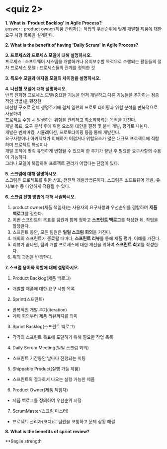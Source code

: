 <quiz 2>
========

**1. What is 'Product Backlog' in Agile Process?**  
answer : product owner(제품 관리자)는 작업의 우선순위에 맞게 개발할 제품에 대한 요구 사항 목록을 설계한다.  

**2. What is the benefit of having 'Daily Scrum' in Agile Process?**  
  
**3. 프로세스와 프로세스 모델에 대해 설명하시오.**  
프로세스 : 소프트웨어 시스템을 개발하거나 유지보수할 목적으로 수행되는 활동들의 절차
프로세스 모델 : 프로세스들의 관계를 정의한 것
  
**3. 폭포수 모델과 애자일 모델의 차이점을 설명하시오.**  

**4. 나선형 모델에 대해 설명하시오**  
반복 진화형 프로세스 모델(중요한 기능을 먼저 개발하고 다른 기능들을 추가하는 점증적인 방법)을 확장한  
비선형 구조로 전체 생명주기에 걸쳐 일련의 프로토 타이핑과 위험 분석을 반복적으로 사용하여  
프로젝트 수행 시 발생하는 위험을 관리하고 최소화하려는 목적을 가진다.  
개발 목표, 요구 분석 후에 위험 요소와 대안을 결정 및 분석 개발, 평가로 나뉜다.  
개발은 벤치마킹, 시뮬레이션, 프로토타이핑 등을 통해 개발한다.  
요구사항이나 아키텍처가 이해하기 어렵거나 위험요소가 많은 대규모 프로젝트에 적합하며 프로젝트 특성이나  
개발 조직에 맞춰 유연하게 변형될 수 있으며 한 주기가 끝난 후 필요한 요구사항의 수용이 가능하다.  
그러나 모델이 복잡하여 프로젝트 관리가 어렵다는 단점이 있다.  
  
**5. 스크럼에 대해 설명하시오.**  
스크럼은 프로젝트를 위한 상호, 점진적 개발방법론이다. 스크럼은 소프트웨어 개발, 유지/보수 등 다양하게 적용될 수 있다.

**6. 스크럼 진행 방법에 대해 서술하시오.**  
1. product owner(제품 책임자)는 사용자의 요구사항과 우선순위를 결합하여 **제품 백로그**를 정한다.  
2. 이번 스프린트의 목표를 팀원과 함께 정하고 **스프린트 백로그**를 작성한 뒤, 작업을 할당한다.  
3. 스프린트 동안, 모든 팀원은 **일일 스크럼 회의**을 가진다.  
4. 매회의 스프린트가 종료될 때마다, **스프린트 리뷰**를 통해 제품 평가, 이해를 가진다.  
5. 리뷰가 끝나면, 팀의 개발 프로세스에 대한 개선을 위하여 **스프린트 회고**를 작성한다.  
6. 위의 과정을 반복한다.  

**7. 스크럼 용어와 역할에 대해 설명하시오.**  
  
1. Product Backlog(제품 백로그)  
* 개발할 제품에 대한 요구 사항 목록  
  
2. Sprint(스프린트)
* 반복적인 개발 주기(iteration)  
* 계획 회의부터 제품 리뷰까지를 의미  
  
3. Sprint Backlog(스프린트 백로그) 
* 각각의 스프린트 목표에 도달하기 위해 필요한 작업 목록

4. Daily Scrum Meeting(일일 스크럼 회의)
* 스프린트 기간동안 날마다 진행되는 미팅

5. Shippable Product(실행 가능 제품)
* 스프린트의 결과로서 나오는 실행 가능한 제품

6. Product Owner(제품 책임자)
* 제품 백로그를 정의하여 우선순위 지정

7. ScrumMaster(스크럼 마스터)
* 프로젝트 관리자(코치)로 팀원을 코칭하고 문제 상황 해결
  
**8. What is the benefits of sprint review?**

**9agile strength

